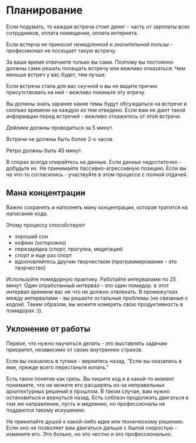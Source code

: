 # Планирование

Если подумать, то каждая встреча стоит денег - часть от зарплаты всех сотрудников, оплата помещения, оплата интернета.

Если встерча не приносит _немедленной_ и _значительной_ пользы - професиионал не посещает такую встречу.

За ваше время отвечаете только вы сами. Поэтому вы постоянно должны сами решать посещать встречу или вежливо отказаться. Чем меньше встреч у вас будет, тем лучше.

Если встреча стала для вас скучной и вы не видите причин присутствовать на ней - вежливо покиньте эту втречу.

Вы должны знать заранее какие темы будут обсуждаться на встрече и сколько времени на каждую из тем отведено. Если вам не дают такой информации перед встречей - вежливо откажитесь от этой встречи.

Дейлики должны проводиться за 5 минут.

Встречи не должны быть более 2-х часов.

Ретро должны быть 45 минут.

В спорах всегда опирайтесь на данные. Если данных недостаточно - добудьте их.
Не принимайте пассивно-агрессивную позицию. Если вы на что-то согласились - участвуйте в этом процессе с полной отдачей.

## Мана концентрации

Важно сохранять и наполнять ману концентрации, которая тратится на написание кода.

Этому процессу способствуют

- хороший сон
- кофеин (осторожно)
- перезарядка (спорт, прогулка, медитация)
- спорт и еще раз спорт
- вдохновляйтесь другим творчеством (программирование - это творчество)

Используйте помидорную практику. Работайте интервалами по 25 минут. Один отработанный интервал - это один помидор. в этот интервал времени вас не что не должно отвлекать. В промежутках между интервалами - вы решаете остальные проблемы (не связаные с кодом). Таким образом, вы можете измерять свою продуктивность в помидорах :)).

## Уклонение от работы

Первое, что нужно научиться делать - это выставлять задачам приоритет, независимо от своих внутренних страхов.

Если вы оказались в тупике - вернитесь назад. "Если вы оказались в яме, прежде всего перестаньте копать."

Есть такое понятие как грязь. Вы пишите код и в какой-то момент понимаете, что не можете его расширять из-за неправильных архитектурных решений в прошлом. В таком случае, вам нужно остановиться и вернуться назад. Есть соблазн продолжать двигаться в том же направлении, пусть и медленно, но профессионалы не поддаются такому искушению.

Не прикипайте душой к какой-либо идее или техническому решению. Если оно не позволяет вам двигаться дальше с былой скоростью - измените его. Это больно, но это честно и это профессионально.
